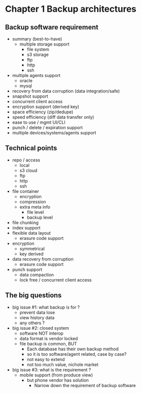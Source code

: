 # Chapter 1 Backup architectures

## Backup software requirement
- summary (best-to-have)
    - multiple storage support
        - file system
        - s3 storage
        - ftp 
        - http
        - ssh
- multiple agents support
    - oracle
    - mysql
- recovery from data corruption (data integration/safe)
- snapshot support
- concurrent client access
- encryption support (derived key)
- space efficiency (zip/dedupe)
- speed efficiency (diff data transfer only)
- ease to use / mgmt UI/CLI
- punch / delete / expiration support
- multiple devices/systems/agents support


## Technical points
- repo / access
    - local
    - s3 cloud
    - ftp
    - http
    - ssh
- file container
    - encryption
    - compression
    - extra meta info
        - file level
        - backup level
- file chunking
- index support
- flexible data layout
    - erasure code support
- encryption
    - symmetrical
    - key derived
- data recovery from corruption
    - erasure code support
- punch support
    - data compaction
    - lock free / concurrent client access

## The big questions
- big issue #1: what backup is for ?
    - prevent data lose
    - view history data
    - any others ?
- big issue #2: closed system
    - software NOT interop
    - data format is vendor locked
    - file backup is common, BUT
        - Each database has their own backup method
        - so it is too software/agent related, case by case?
        - not easy to extend
        - not too much value, nichole market
- big issue #3: what is the requirement ?
    - mobile support (from produce view)
        - but phone vendor has solution
            - Narrow down the requirement of backup software